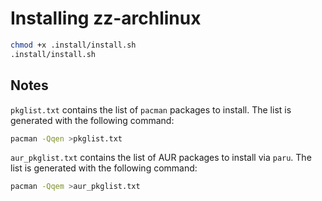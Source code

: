 # Installing zz-archlinux

```sh
chmod +x .install/install.sh
.install/install.sh
```

## Notes

`pkglist.txt` contains the list of `pacman` packages to install. The list is generated with the following command:

```sh
pacman -Qqen >pkglist.txt
```

`aur_pkglist.txt` contains the list of AUR packages to install via `paru`. The list is generated with the following command:

```sh
pacman -Qqem >aur_pkglist.txt
```

